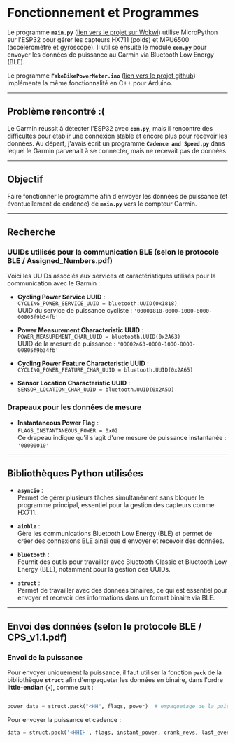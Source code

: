 # Fonctionnement et Programmes

Le programme **`main.py`** ([lien vers le projet sur Wokwi](https://wokwi.com/projects/417291363808846849)) utilise MicroPython sur l'ESP32 pour gérer les capteurs HX711 (poids) et MPU6500 (accéléromètre et gyroscope). Il utilise ensuite le module **`com.py`** pour envoyer les données de puissance au Garmin via Bluetooth Low Energy (BLE).

Le programme **`FakeBikePowerMeter.ino`** ([lien vers le projet github](https://github.com/JohanWieslander/ESP32-Bike-Powermeter/blob/master/FakeBikePowerMeter.ino)) implémente la même fonctionnalité en C++ pour Arduino.

---

## Problème rencontré :(

Le Garmin réussit à détecter l'ESP32 avec **`com.py`**, mais il rencontre des difficultés pour établir une connexion stable et encore plus pour recevoir les données. Au départ, j'avais écrit un programme **`Cadence and Speed.py`** dans lequel le Garmin parvenait à se connecter, mais ne recevait pas de données.

---

## Objectif

Faire fonctionner le programme afin d'envoyer les données de puissance (et éventuellement de cadence) de **`main.py`** vers le compteur Garmin.

---

## Recherche

### UUIDs utilisés pour la communication BLE (selon le protocole BLE / **Assigned_Numbers.pdf**)

Voici les UUIDs associés aux services et caractéristiques utilisés pour la communication avec le Garmin :

- **Cycling Power Service UUID** :  
  `CYCLING_POWER_SERVICE_UUID = bluetooth.UUID(0x1818)`  
  UUID du service de puissance cycliste : `'00001818-0000-1000-8000-00805f9b34fb'`

- **Power Measurement Characteristic UUID** :  
  `POWER_MEASUREMENT_CHAR_UUID = bluetooth.UUID(0x2A63)`  
  UUID de la mesure de puissance : `'00002a63-0000-1000-8000-00805f9b34fb'`

- **Cycling Power Feature Characteristic UUID** :  
  `CYCLING_POWER_FEATURE_CHAR_UUID = bluetooth.UUID(0x2A65)`

- **Sensor Location Characteristic UUID** :  
  `SENSOR_LOCATION_CHAR_UUID = bluetooth.UUID(0x2A5D)`

### Drapeaux pour les données de mesure

- **Instantaneous Power Flag** :  
  `FLAGS_INSTANTANEOUS_POWER = 0x02`  
  Ce drapeau indique qu'il s'agit d'une mesure de puissance instantanée : `'00000010'`

---

## Bibliothèques Python utilisées

- **`asyncio`** :  
  Permet de gérer plusieurs tâches simultanément sans bloquer le programme principal, essentiel pour la gestion des capteurs comme HX711.

- **`aioble`** :  
  Gère les communications Bluetooth Low Energy (BLE) et permet de créer des connexions BLE ainsi que d'envoyer et recevoir des données.

- **`bluetooth`** :  
  Fournit des outils pour travailler avec Bluetooth Classic et Bluetooth Low Energy (BLE), notamment pour la gestion des UUIDs.

- **`struct`** :  
  Permet de travailler avec des données binaires, ce qui est essentiel pour envoyer et recevoir des informations dans un format binaire via BLE.

---

## Envoi des données (selon le protocole BLE / **CPS_v1.1.pdf**)

### Envoi de la puissance

Pour envoyer uniquement la puissance, il faut utiliser la fonction **`pack`** de la bibliothèque **`struct`** afin d'empaqueter les données en binaire, dans l'ordre **little-endian** (**`<`**), comme suit :
```python

power_data = struct.pack("<HH", flags, power)  # empaquetage de la puissance
```
Pour envoyer la puissance et cadence :
```python
data = struct.pack('<HHIH', flags, instant_power, crank_revs, last_event_time)

